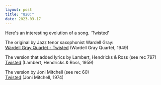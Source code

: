 ```yaml
---
layout: post
title: "820:"
date: 2023-03-17
---
```


Here's an interesting evolution of a song. 'Twisted'

The original by Jazz tenor saxophonist Wardell Gray:  
[Wardell Gray Quartet \- Twisted](https://youtu.be/99CJEPIeGmI) (Wardell Gray Quartet, 1949\)

The version that added lyrics by Lambert, Hendricks & Ross (see rec 797\)  
[Twisted](https://youtu.be/Nv31CfaEXIY) (Lambert, Hendricks & Ross, 1959\)

The version by Joni Mitchell (see rec 60\)  
[Twisted](https://youtu.be/4Vmq-DHQRF4) (Joni Mitchell, 1974\)
